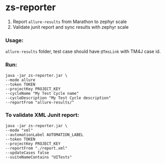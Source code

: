# zs-reporter

1. Report `allure-results` from Marathon to zephyr scale
2. Validate junit report and sync results with zephyr scale

### Usage:

`allure-results` folder, test case should have `@TmsLink` with TM4J case id. 

### Run:
```
java -jar zs-reporter.jar \ 
--mode allure
--token TOKEN 
--projectKey PROJECT_KEY
--cycleName "My Test Cycle name" 
--cycleDescription "My Test Cycle description" 
--reportFrom "allure-results/" 
```

### To validate XML Junit report:

```
java -jar zs-reporter.jar \
--mode "xml"
--automationLabel AUTOMATION_LABEL
--token TOKEN
--projectKey PROJECT_KEY
--reportFrom "./report.xml"
--updateCases false
--suiteNameContains "UITests"
```